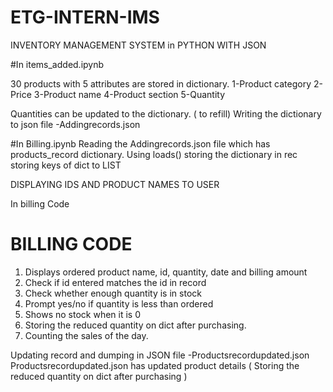 # ETG-INTERN-IMS
INVENTORY MANAGEMENT SYSTEM in PYTHON WITH JSON  

#In items_added.ipynb

30 products with 5 attributes are stored in dictionary.
  1-Product category
  2-Price
  3-Product name
  4-Product section
  5-Quantity

Quantities can be updated to the dictionary. ( to refill)
Writing the dictionary to json file -Addingrecords.json

#In Billing.ipynb
Reading the Addingrecords.json file which has products_record dictionary.
Using loads() storing the dictionary in rec
storing keys of dict to LIST

DISPLAYING IDS AND PRODUCT NAMES TO USER

In billing Code
# BILLING CODE  
1. Displays ordered product name, id, quantity, date and billing amount
2. Check if id entered matches the id in record
3. Check whether enough quantity is in stock
4. Prompt yes/no if quantity is less than ordered
5. Shows no stock when it is 0
6. Storing the reduced quantity on dict after purchasing.
7. Counting the sales of the day.

Updating record and dumping in JSON file -Productsrecordupdated.json
Productsrecordupdated.json has updated product details ( Storing the reduced quantity on dict after purchasing ) 


